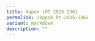 ```yaml
---
title: Kapok (HT 2015 236)
permalink: /kapok-ht-2015-236/
variant: markdown
description: ""
---
```

